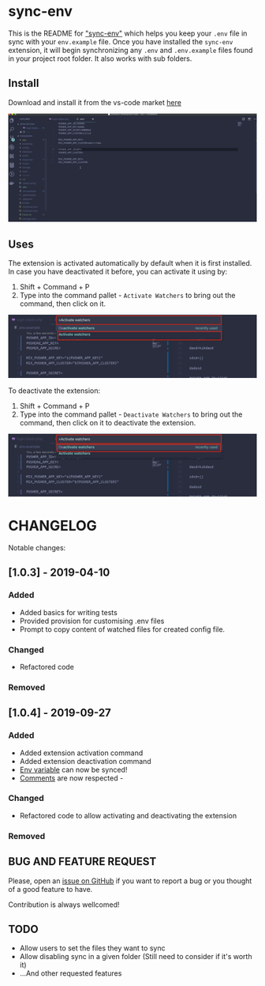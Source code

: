 # sync-env

This is the README for ["sync-env"](https://marketplace.visualstudio.com/items?itemName=dongido.sync-env) which helps you keep your `.env` file in sync with your `env.example` file. Once you have installed the `sync-env` extension, it will begin synchronizing any `.env` and `.env.example` files found in your project root folder. It also works with sub folders.

## Install

Download and install it from the vs-code market [here](https://marketplace.visualstudio.com/items?itemName=dongido.sync-env)

![Sync Env Demo](./images/sync-env.gif)

## Uses

The extension is activated automatically by default when it is first installed. In case you have deactivated it before, you can activate it using by:

1. Shift + Command + P
2. Type into the command pallet - `Activate Watchers` to bring out the command, then click on it.

![Sync Env Demo](./images/activate.png)

To deactivate the extension:

1. Shift + Command + P
2. Type into the command pallet - `Deactivate Watchers` to bring out the command, then click on it to deactivate the extension.

![Sync Env Demo](./images/deactivate.png)


# CHANGELOG

Notable changes:

## [1.0.3] - 2019-04-10

### Added
- Added basics for writing tests
- Provided provision for customising .env files
- Prompt to copy content of watched files for created config file.
### Changed
- Refactored code
### Removed

## [1.0.4] - 2019-09-27

### Added
- Added extension activation command
- Added extension deactivation command
- [Env variable](https://github.com/dongido001/vscode-sync-env/issues/3) can now be synced!
- [Comments](https://github.com/dongido001/vscode-sync-env/issues/2) are now respected - 
### Changed
- Refactored code to allow activating and deactivating the extension
### Removed

## BUG AND FEATURE REQUEST
Please, open an [issue on GitHub](https://github.com/dongido001/vscode-sync-env/issues) if you want to report a bug or you thought of a good feature to have. 

Contribution is always wellcomed!

## TODO

- Allow users to set the files they want to sync
- Allow disabling sync in a given folder (Still need to consider if it's worth it)
- ...And other requested features
